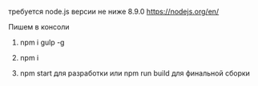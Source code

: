 требуется node.js версии не ниже 8.9.0 https://nodejs.org/en/

Пишем в консоли 

1. npm i gulp -g

2. npm i

3. npm start для разработки или npm run build для финальной сборки
